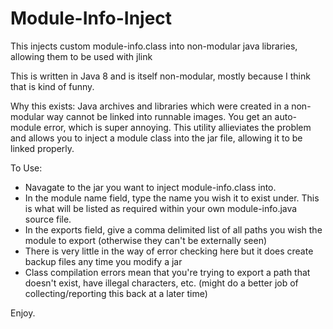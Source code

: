 # Module-Info-Inject
This injects custom module-info.class into non-modular java libraries, allowing them to be used with jlink

This is written in Java 8 and is itself non-modular, mostly because I think that is kind of funny.

Why this exists:
Java archives and libraries which were created in a non-modular way cannot be linked into runnable images. You get an auto-module error, which is super annoying. This utility allieviates the problem and allows you to inject a module class into the jar file, allowing it to be linked properly.

To Use:
- Navagate to the jar you want to inject module-info.class into. 
- In the module name field, type the name you wish it to exist under. This is what will be listed as required within your own module-info.java source file.
- In the exports field, give a comma delimited list of all paths you wish the module to export (otherwise they can't be externally seen)
- There is very little in the way of error checking here but it does create backup files any time you modify a jar
- Class compilation errors mean that you're trying to export a path that doesn't exist, have illegal characters, etc. (might do a better job of collecting/reporting this back at a later time)

Enjoy.
